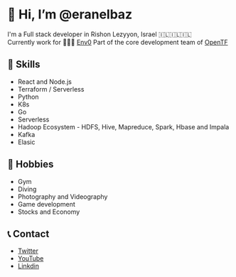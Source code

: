 # 👋 Hi, I’m @eranelbaz

I'm a Full stack developer in Rishon Lezyyon, Israel 🇮🇱🇮🇱🇮🇱 <br>
Currently work for 👨🏻‍💻 [Env0](https://github.com/env0)
Part of the core development team of [OpenTF](https://github.com/opentffoundation/opentf)

## 🤹 Skills 
- React and Node.js
- Terraform / Serverless
- Python
- K8s
- Go
- Serverless
- Hadoop Ecosystem - HDFS, Hive, Mapreduce, Spark, Hbase and Impala
- Kafka
- Elasic 

## 🎯 Hobbies
- Gym
- Diving
- Photography and Videography
- Game development
- Stocks and Economy

## 📞 Contact
- [Twitter](https://twitter.com/elbaz_eran)
- [YouTube](https://www.youtube.com/channel/UCVUNeBGM5wZJKcOx0QwAaTA)
- [Linkdin](https://www.linkedin.com/in/eranelbaz/https://www.linkedin.com/in/eranelbaz/)
